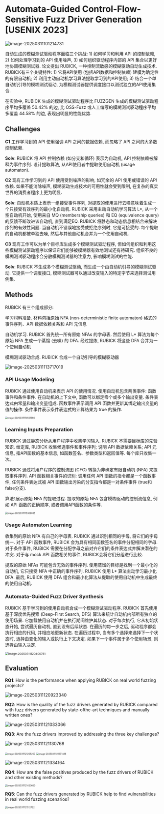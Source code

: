 # Automata-Guided Control-Flow-Sensitive Fuzz Driver Generation [USENIX 2023]

![image-20250311101214731](assets/image-20250311101214731.png)

自动生成的模糊测试驱动程序面临三个挑战: 1) 如何学习和利用 API 的控制依赖, 2) 如何处理学习到的 API 使用噪声, 3) 如何组织驱动程序内部的 API 集合以更好地协调模糊测试器. 论文提出 RUBICK, 一种控制流敏感的模糊驱动自动生成技术. RUBICK有三个关键特性: 1) 它将API使用 (包括API数据和控制依赖) 建模为确定性的有限自动机; 2) 利用主动自动机学习算法提取学习到的API使用; 3) 结合一个单自动机引导的模糊测试驱动, 为模糊测试器提供调度接口以测试独立的API使用集合.

在实验中, RUBICK 生成的模糊测试驱动程序比 FUZZGEN 生成的模糊测试驱动程序平均多覆盖 50.42% 的边, 比 OSS-Fuzz 或人工编写的模糊测试驱动程序平均多覆盖 44.58% 的边, 表现出明显的性能优势. 



## Challenges

**C1** 工作学习到的 API 使用强调 API 之间的数据依赖, 而忽略了 API 之间的大多数控制依赖. 

**Solv**: RUBICK 将 API 控制依赖 (如分支和循环) 表示为自动机, API 控制依赖被解释为事件序列. 设计提取算法, 从API使用者中提取使用自动机 (usage automaton).



**C2** 现有工作学习到的 API 使用受到噪声的影响, 如冗余的 API 使用或错误的 API 依赖. 如果不能消除噪声, 模糊驱动生成技术的可用性就会受到限制, 在复杂的真实世界的消费者程序上更为明显.

**Solv**: 自动机本质上表示一组接受事件序列, 对提取的使用进行去噪意味着生成一个只接受有效序列的最小化自动机. RUBICK 采用主动自动机学习算法 L*, 从一个空自动机开始, 使用来自 MQ (membership queries) 和 EQ (equivalence query) 的反馈不断改进该自动机, 直到满足EQ. RUBICK 将静态和动态信息相结合来解决序列的有效性问题. 当自动机不错误地接受或拒绝序列时, 它是可接受的. 每个提取的自动机都被单独去噪, 然后与其他自动机合并为一个使用自动机.



**C3** 现有工作可以为单个目标库生成多个模糊测试驱动程序, 但如何组织和利用这些模糊测试驱动程序以保证它们能够被模糊器有效地测试还有待研究. 组织不良的模糊测试驱动程序会分散模糊测试器的注意力, 影响模糊测试的性能.

**Solv**: RUBICK 不生成多个模糊测试驱动, 而生成一个由自动机引导的模糊测试驱动. 它提供一个调度接口, 模糊测试器可以通过改变输入的特定字节来选择测试用例集.





## Methods

RUBICK 有三个组成部分: 

学习材料准备. 材料包括原始 NFA (non-deterministic finite automaton) 格式的事件序列、API 数据依赖关系和 API 元信息

自动机学习. RUBICK 首先统一所有原始 NFAs 的字母表. 然后使用 L* 算法为每个原始 NFA 生成一个蒸馏 (去噪) 的 DFA. 经过提炼, RUBICK 将这些 DFA 合并为一个使用自动机

模糊测试驱动合成. RUBICK 合成一个自动引导的模糊驱动器

![image-20250311113717019](assets/image-20250311113717019.png)



### API Usage Modeling

RUBICK 通过使用自动机来表示 API 的使用情况. 使用自动机包含两类事件: 函数事件和条件事件. 在自动机的上下文中, 函数可以绑定零个或多个输出变量. 条件表达式由常量和输出变量组成. 函数事件表示调用 API 函数并更新其绑定输出变量的值的操作. 条件事件表示条件表达式的计算结果为 true 的操作.

<img src="assets/image-20250311114551666.png" alt="image-20250311114551666" style="zoom:50%;" />



### Learning Inputs Preparation

RUBICK 通过静态分析从用户程序中收集学习输入. RUBICK 不需要目标库的先验知识. 给定库, RUBICK 收集候选事件和事件序列; 说明 API 数据依赖关系; API 元信息, 指API函数的基本信息, 如函数签名、参数类型和返回值等. 每个库只收集一次。

RUBICK 通过将用户程序的控制流图 (CFG) 转换为非确定有限自动机 (NFA) 来提取事件序列. API 函数相关事件的识别: 调用任何 API 函数的指令都是一个函数事件, 任何条件表达式被 API 函数输出污染的分支指令都是一对条件事件 (true和false分支).

算法1展示原始 NFA 的提取过程. 提取的原始 NFA 包含模糊驱动的控制流信息, 例如 API 函数的正确顺序, 或者调用API函数的条件等. 

<img src="assets/image-20250311115309035.png" alt="image-20250311115309035" style="zoom: 50%;" />

### Usage Automaton Learning

收集到的原始 NFA 有自己的字母表. RUBICK 通过识别相同的字母, 将它们的字母统一. 对于 API 函数事件, RUBICK 会为具有相同函数签名的事件分配相同的字母. 对于条件事件, RUBICK 需要在分配字母之前对齐它们的条件表达式并解决潜在的冲突. 对于与 mock API 函数相关的事件, RUBICK会将它们分组进行比较.

提取的原始 NFAs 可能包含无效的事件序列. 使用蒸馏的目标是找到一个最小化的自动机, 它只接受 NFA 中正确的事件序列. RUBICK 使用 L* 算法主动学习最小化 DFA. 最后, RUBICK 使用 DFA 组合和最小化算法从提取的使用自动机中生成最终的使用自动机. 



### Automata-Guided Fuzz Driver Synthesis

RUBICK 基于学习到的使用自动机合成一个模糊测试驱动程序. RUBICK 首先使用基于深度优先搜索 (Deep-First Search, DFS) 算法来统计自动机内部所有独立的使用场景. 它加载使用自动机并在执行期间维护其状态. 对于每次执行, 它从初始状态开始, 尝试遍历自动机, 直到没有后续状态. 在遍历的每一步之后, 驱动程序都会执行相应的代码, 并相应地更新状态. 在遍历过程中, 当有多个选择来选择下一个状态时, 选择由变化的输入或执行上下文决定. 如果下一个事件属于多个使用场景, 则选择由输入决定.

<img src="assets/image-20250311120400761.png" alt="image-20250311120400761" style="zoom:67%;" />





## Evaluation

**RQ1**: How is the performance when applying RUBICK on real world fuzzing projects?

![image-20250311120923340](assets/image-20250311120923340.png)



**RQ2**: How is the quality of the fuzz drivers generated by RUBICK compared with fuzz drivers generated by state-ofthe-art techniques and manually written ones?

![image-20250311121033066](assets/image-20250311121033066.png)



**RQ3**: Are the fuzz drivers improved by addressing the three key challenges?

![image-20250311121130768](assets/image-20250311121130768.png)

<img src="assets/image-20250311121205250.png" alt="image-20250311121205250" style="zoom:50%;" />

<img src="assets/image-20250311121231486.png" alt="image-20250311121231486" style="zoom:50%;" />

![image-20250311121334164](assets/image-20250311121334164.png)

**RQ4**: How are the false positives produced by the fuzz drivers of RUBICK and other existing methods?

<img src="assets/image-20250311121423650.png" alt="image-20250311121423650" style="zoom:50%;" />



**RQ5**: Can the fuzz drivers generated by RUBICK help to find vulnerabilities in real world fuzzing scenarios?

<img src="assets/image-20250311121512722.png" alt="image-20250311121512722" style="zoom:50%;" />
